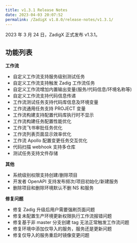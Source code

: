 ```yaml
---
title: v1.3.1 Release Notes
date: 2023-04-03 20:07:52
permalink: /ZadigX v1.8.0/release-notes/v1.3.1/
---
```


2023 年 3 月 24 日，ZadigX 正式发布 v1.3.1。

## 功能列表

**工作流**
- 自定义工作流支持服务级别测试任务
- 自定义工作流支持触发 Zadig 工作流任务
- 自定义工作流增加内置输出变量(服务/代码信息/环境名称等)
- 自定义工作流支持代码信息传递
- 工作流测试任务支持代码库信息及环境变量
- 工作流通用任务支持 PROJECT 变量
- 工作流构建支持配置代码库执行时不显示
- 工作流构建任务配置性能优化
- 工作流飞书审批任务优化
- 工作流列表页面显示效率优化
- 工作流 Apollo 配置变更任务交互优化
- 代码扫描 webhook 支持多仓库
- 测试任务支持文件存储

**其他**
- 系统级别权限支持创建/删除项目
- 开发者 OpenAPI 支持发布频次/项目初始化/新建服务
- 删除项目和删除环境默认不删 NS 和服务

**修复问题**
- 修复 Zadig 升级后用户需要强刷页面问题
- 修复未配置生产环境更新权限执行工作流报错问题
- 修复基于非 master 分支创建 tag 无法正常触发工作流问题
- 修复环境中添加仅导入的服务，服务还是更新问题
- 修复仅导入的服务重启时镜像变更问题
